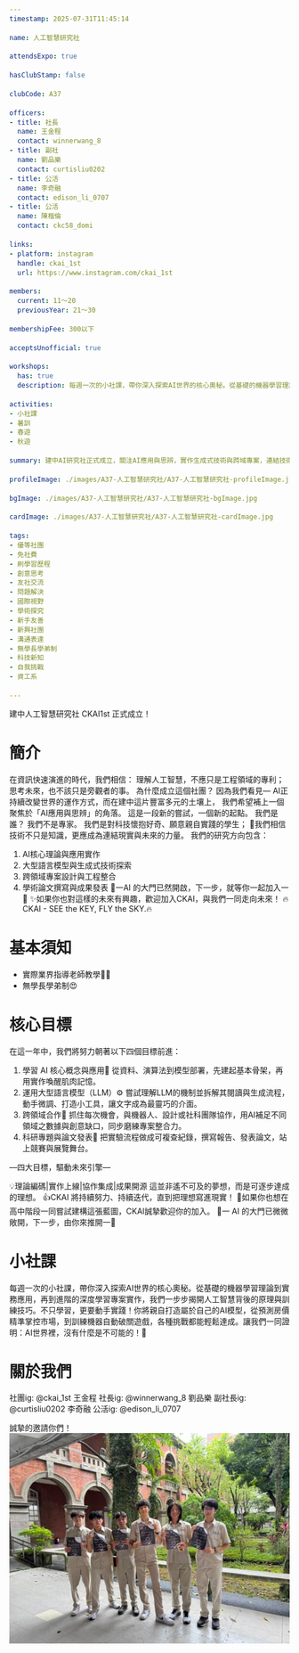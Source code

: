```yaml
---
timestamp: 2025-07-31T11:45:14

name: 人工智慧研究社

attendsExpo: true

hasClubStamp: false

clubCode: A37

officers:
- title: 社長
  name: 王金程
  contact: winnerwang_8
- title: 副社
  name: 劉品樂
  contact: curtisliu0202
- title: 公活
  name: 李奇融
  contact: edison_li_0707
- title: 公活
  name: 陳楷倫
  contact: ckc58_domi

links:
- platform: instagram
  handle: ckai_1st
  url: https://www.instagram.com/ckai_1st

members:
  current: 11～20
  previousYear: 21～30

membershipFee: 300以下

acceptsUnofficial: true

workshops:
  has: true
  description: 每週一次的小社課，帶你深入探索AI世界的核心奧秘。從基礎的機器學習理論到實務應用，再到進階的深度學習專案實作，我們一步步揭開人工智慧背後的原理與訓練技巧。不只學習，更要動手實踐！你將親自打造屬於自己的AI模型，從預測房價精準掌控市場，到訓練機器自動破關遊戲，各種挑戰都能輕鬆達成。讓我們一同證明：AI世界裡，沒有什麼是不可能的！

activities:
- 小社課
- 暑訓
- 春遊
- 秋遊

summary: 建中AI研究社正式成立，關注AI應用與思辨，實作生成式技術與跨域專案，連結技術與未來，歡迎加入！

profileImage: ./images/A37-人工智慧研究社/A37-人工智慧研究社-profileImage.jpg

bgImage: ./images/A37-人工智慧研究社/A37-人工智慧研究社-bgImage.jpg

cardImage: ./images/A37-人工智慧研究社/A37-人工智慧研究社-cardImage.jpg

tags:
- 優等社團
- 免社費
- 刷學習歷程
- 創意思考
- 友社交流
- 問題解決
- 國際視野
- 學術探究
- 新手友善
- 新興社團
- 溝通表達
- 無學長學弟制
- 科技新知
- 自我挑戰
- 資工系

---
```


建中人工智慧研究社 CKAI1st 正式成立！

# 簡介
在資訊快速演進的時代，我們相信：
理解人工智慧，不應只是工程領域的專利；
思考未來，也不該只是旁觀者的事。
為什麼成立這個社團？
因為我們看見—
AI正持續改變世界的運作方式，而在建中這片豐富多元的土壤上，
我們希望補上一個聚焦於「AI應用與思辨」的角落。
這是一段新的嘗試，一個新的起點。
我們是誰？
我們不是專家。
我們是對科技懷抱好奇、願意親自實踐的學生；
💪我們相信技術不只是知識，更應成為連結現實與未來的力量。
我們的研究方向包含：
1. AI核心理論與應用實作
2. 大型語言模型與生成式技術探索
3. 跨領域專案設計與工程整合
4. 學術論文撰寫與成果發表
🌟一AI 的大門已然開啟，下一步，就等你一起加入一🌟
✨如果你也對這樣的未來有興趣，歡迎加入CKAI，與我們一同走向未來！
🔥CKAI - SEE the KEY, FLY the SKY.🔥

# 基本須知

* 實際業界指導老師教學🧑‍🏫
* 無學長學弟制😍

# 核心目標
在這一年中，我們將努力朝著以下四個目標前進：
1. 學習 AI 核心概念與應用🤖
從資料、演算法到模型部署，先建起基本骨架，再用實作喚醒肌肉記憶。
2. 運用大型語言模型（LLM）⚙️
嘗試理解LLM的機制並拆解其閱讀與生成流程，動手微調、打造小工具，讓文字成為最靈巧的介面。
3. 跨領域合作🤝
抓住每次機會，與機器人、設計或社科團隊協作，用AI補足不同領域之數據與創意缺口，同步磨練專案整合力。
4. 科研專題與論文發表📖
把實驗流程做成可複查紀錄，撰寫報告、發表論文，站上競賽與展覽舞台。

—四大目標，驅動未來引擎—

💡理論編碼|實作上線|協作集成|成果開源
這並非遙不可及的夢想，而是可逐步達成的理想。
👍CKAI 將持續努力、持續迭代，直到把理想寫進現實！
🔨如果你也想在高中階段一同嘗試建構這張藍圖，CKAI誠摯歡迎你的加入。
🪽一 AI 的大門已微微敞開，下一步，由你來推開一🪽

# 小社課

每週一次的小社課，帶你深入探索AI世界的核心奧秘。從基礎的機器學習理論到實務應用，再到進階的深度學習專案實作，我們一步步揭開人工智慧背後的原理與訓練技巧。不只學習，更要動手實踐！你將親自打造屬於自己的AI模型，從預測房價精準掌控市場，到訓練機器自動破關遊戲，各種挑戰都能輕鬆達成。讓我們一同證明：AI世界裡，沒有什麼是不可能的！🥳

# 關於我們

社團ig: @ckai_1st
王金程 社長ig: @winnerwang_8
劉品樂 副社長ig: @curtisliu0202
李奇融 公活ig: @edison_li_0707

誠摯的邀請你們！
![團體合照](./images/A37-人工智慧研究社/A37-人工智慧研究社-content-0.jpg)
